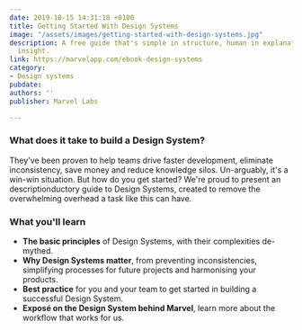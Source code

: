 ```yaml
---
date: 2019-10-15 14:31:18 +0100
title: Getting Started With Design Systems
image: "/assets/images/getting-started-with-design-systems.jpg"
description: A free guide that's simple in structure, human in explanation and packed with
  insight.
link: https://marvelapp.com/ebook-design-systems
category:
- Design systems
pubdate: 
authors: ''
publisher: Marvel Labs

---
```

### **What does it take to build a Design System?**

They've been proven to help teams drive faster development, eliminate inconsistency, save money and reduce knowledge silos. Un-arguably, it's a win-win situation. But how do you get started? We're proud to present an descriptionductory guide to Design Systems, created to remove the overwhelming overhead a task like this can have.

### What you'll learn

* **The basic principles** of Design Systems, with their complexities de-mythed.
* **Why Design Systems matter**, from preventing inconsistencies, simplifying processes for future projects and harmonising your products.
* **Best practice** for you and your team to get started in building a successful Design System.
* **Exposé on the Design System behind Marvel**, learn more about the workflow that works for us.